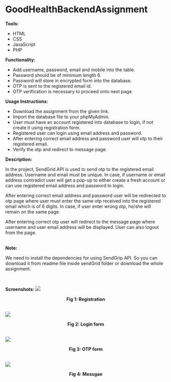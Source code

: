 # GoodHealthBackendAssignment
<b>Tools:</b>
<ul><li> HTML </li><li> CSS </li><li> JavaScript </li><li> PHP</li></ul>

<b>Functionality: </b>
<ul><li>Add username, password, email and mobile into the table.</li><li>Password should be of minimum length 6.</li><li>Password will store in encrypted form into the database. </li><li> OTP is sent to the registered email id.</li><li>OTP verification is necessary to proceed onto next page. </li></ul>

<b>Usage Instructions: </b> <ul><li> Download the assignment from the given link. </li><li> Import the database file to your phpMyAdmin. </li><li> User must have an account registered into database to login, if not create it using registration form. </li><li> Registered user can login using email address and password.</li><li> After entering correct email address and password user will otp to their registered email.</li><li> Verify the otp and redirect to message page. </li></ul>

<b>Description: </b>
<p>In the project, SendGrid API is used to send otp to the registered email address. Username and email must be unique. In case, if username or email address contradict user will get a pop-up to either create a fresh account or can use registered email address and password to login.  </p>
<p>After entering correct email address and password user will be redirected to otp page where user must enter the same otp received into the registered email which is of 6 digits. In case, if user enter wrong otp, he/she will remain on the same page.</p> 
<p>After entering correct otp user will redirect to the message page where username and user email address will be displayed. User can also logout from the page. </p><br>
<b>Note: </b><p>We need to install the dependencies for using SendGrip API. So you can download it from readme file inside sendGrid folder or download the whole assignment.</p> <br>


<b>Screenshots: </b>
  <img src="https://user-images.githubusercontent.com/48478625/85928902-480ff300-b8ce-11ea-817a-240b990c05ff.png">
  <p align="center"><b>Fig 1: Registration</b></p><br>

<img src="https://user-images.githubusercontent.com/48478625/85928941-8c9b8e80-b8ce-11ea-9fc1-e953c95ff556.png">
<p align="center"><b>Fig 2: Login form</b></p><br>
<img src="https://user-images.githubusercontent.com/48478625/85929037-0a5f9a00-b8cf-11ea-90d5-b5fdab0a4ee9.png">
<p align="center"><b>Fig 3: OTP form</b></p><br>
<img src="https://user-images.githubusercontent.com/48478625/85928993-ccfb0c80-b8ce-11ea-9309-febbb75831ee.png">
<p align="center"><b>Fig 4: Messgae</b></p>
